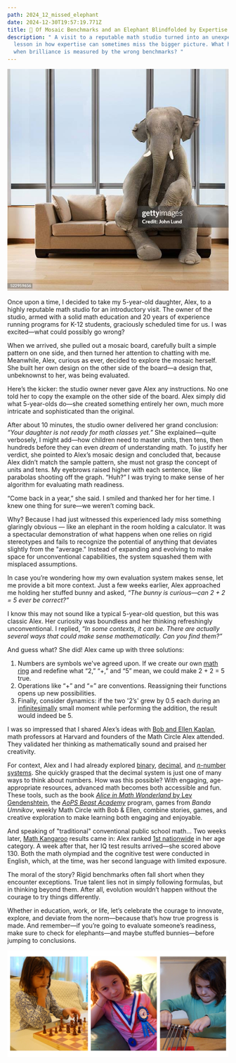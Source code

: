 ```yaml
---
path: 2024_12_missed_elephant
date: 2024-12-30T19:57:19.771Z
title: 🧩 Of Mosaic Benchmarks and an Elephant Blindfolded by Expertise
description: " A visit to a reputable math studio turned into an unexpected
  lesson in how expertise can sometimes miss the bigger picture. What happens
  when brilliance is measured by the wrong benchmarks? "
---
```

![](../assets/gettyimages-522959656-612x612.jpg)

Once upon a time, I decided to take my 5-year-old daughter, Alex, to a highly reputable math studio for an introductory visit. The owner of the studio, armed with a solid math education and 20 years of experience running programs for K-12 students, graciously scheduled time for us. I was excited—what could possibly go wrong?

When we arrived, she pulled out a mosaic board, carefully built a simple pattern on one side, and then turned her attention to chatting with me. Meanwhile, Alex, curious as ever, decided to explore the mosaic herself. She built her own design on the other side of the board—a design that, unbeknownst to her, was being evaluated.

Here’s the kicker: the studio owner never gave Alex any instructions. No one told her to copy the example on the other side of the board. Alex simply did what 5-year-olds do—she created something entirely her own, much more intricate and sophisticated than the original.

After about 10 minutes, the studio owner delivered her grand conclusion: *“Your daughter is not ready for math classes yet.”* She explained—quite verbosely, I might add—how children need to master units, then tens, then hundreds before they can even *dream* of understanding math. To justify her verdict, she pointed to Alex’s mosaic design and concluded that, because Alex didn’t match the sample pattern, she must not grasp the concept of units and tens. My eyebrows raised higher with each sentence, like parabolas shooting off the graph. “Huh?” I was trying to make sense of her algorithm for evaluating math readiness.

“Come back in a year,” she said. I smiled and thanked her for her time. I knew one thing for sure—we weren’t coming back.

Why? Because I had just witnessed this experienced lady miss something glaringly obvious — like an elephant in the room holding a calculator. It was a spectacular demonstration of what happens when one relies on rigid stereotypes and fails to recognize the potential of anything that deviates slightly from the "average." Instead of expanding and evolving to make space for unconventional capabilities, the system squashed them with misplaced assumptions.

In case you’re wondering how my own evaluation system makes sense, let me provide a bit more context. Just a few weeks earlier, Alex approached me holding her stuffed bunny and asked, *“The bunny is curious—can 2 + 2 = 5 ever be correct?”*

I know this may not sound like a typical 5-year-old question, but this was classic Alex. Her curiosity was boundless and her thinking refreshingly unconventional.  I replied, *“In some contexts, it can be. There are actually several ways that could make sense mathematically. Can you find them?”*

And guess what? She did! Alex came up with three solutions:

1. Numbers are symbols we've agreed upon. If we create our own [math ring](https://en.wikipedia.org/wiki/Ring_(mathematics)) and redefine what “2,” “+,” and “5” mean, we could make 2 + 2 = 5 true.
2. Operations like “+” and “=” are conventions. Reassigning their functions opens up new possibilities.
3. Finally, consider dynamics: if the two '2’s' grew by 0.5 each during an [infinitesimally](https://en.wikipedia.org/wiki/Infinitesimal) small moment while performing the addition, the result would indeed be 5.

I was so impressed that I shared Alex’s ideas with [Bob and Ellen Kaplan](https://people.math.harvard.edu/~knill/various/bobkaplan/index.html), math professors at Harvard and founders of the Math Circle Alex attended. They validated her thinking as mathematically sound and praised her creativity.

For context, Alex and I had already explored [binary](https://en.wikipedia.org/wiki/Binary_number), [decimal](https://en.wikipedia.org/wiki/Decimal), and [*n*-number systems](https://en.wikipedia.org/wiki/Positional_notation). She quickly grasped that the decimal system is just one of many ways to think about numbers. How was this possible? With engaging, age-appropriate resources, advanced math becomes both accessible and fun. These tools, such as the book [*Alice in Math Wonderland* by Lev Gendenshtein](https://www.rulit.me/books/alisa-v-strane-matematiki-read-164757-1.html), the *[AoPS Beast Academy](https://beastacademy.com/)* program, games from *Banda Umnikov*, weekly Math Circle with Bob & Ellen, combine stories, games, and creative exploration to make learning both engaging and enjoyable.

And speaking of "traditional" conventional public school math... Two weeks later, [Math Kangaroo](https://mathkangaroo.org/mks/) results came in: Alex ranked [1st nationwide](https://mathkangaroo.org/mks/wp-content/uploads/2022/04/2017_Level-1_National-Winners.pdf) in her age category. A week after that, her IQ test results arrived—she scored above 130. Both the math olympiad and the cognitive test were conducted in English, which, at the time, was her second language with limited exposure.

The moral of the story? Rigid benchmarks often fall short when they encounter exceptions. True talent lies not in simply following formulas, but in thinking beyond them. After all, evolution wouldn’t happen without the courage to try things differently.

Whether in education, work, or life, let’s celebrate the courage to innovate, explore, and deviate from the norm—because that’s how true progress is made. And remember—if you’re going to evaluate someone’s readiness, make sure to check for elephants—and maybe stuffed bunnies—before jumping to conclusions.

![](../assets/alex-collage.jpg)